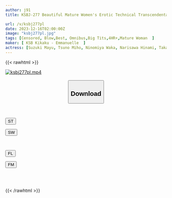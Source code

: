 ```yaml
---
author: j91
title: KSBJ-277 Beautiful Mature Women's Erotic Technical Transcendental Blowjobs 16 People VOL.03

url: /v/ksbj277pl
date: 2023-12-16T02:00:00Z
image: "ksbj277pl.jpg"
tags: [Censored, Blow,Best, Omnibus,Big Tits,4HR+,Mature Woman	]
maker: [ KSB Kikaku - Emmanuelle  ]
actress: [Suzuki Mayu, Tsuno Miho, Ninomiya Waka, Narisawa Hinami, Takamiya Yui ,Kimijima Mio ,Sekikawa Kana, Miyazawa Yuuri, Nagahara Natsuki, Hirai Kanna  ]
---
```



{{< rawhtml >}}

<div class="video" data-videoid="YObQA1gvoVt68P">
    <a href="javascript:;">
        <img src="/v/ksbj277pl/ksbj277pl.jpg" width="WIDTH" height="HEIGHT" alt="ksbj277pl.mp4" loading="lazy">
    </a>
</div>

<script type="text/javascript" src="https://j91.asia/asset/on-demand-st.js"></script>

<br>
  <link rel="stylesheet" href="https://j91.asia/asset/bs5.css">
  
  <center>
  <button class="btn btn-primary" type="button" data-bs-toggle="collapse" data-bs-target=".multi-collapse" aria-expanded="false" aria-controls="multiCollapseExample1 multiCollapseExample2"><h2>Download</h2></button></center>
</p>
<div class="row">
  <div class="col">
    <div class="collapse multi-collapse" id="multiCollapseExample1">
      <div class="card card-body">
	      	      <br>
<div class="buttons">  
<p><a href="https://streamtape.to/v/YObQA1gvoVt68P" target="_blank"><button class="btn-hover color-3"><i class="fa fa-download"></i> ST</button></a></p>
<p><a href="https://flaswish.com/xoqmuh0ok1i9" target="_blank"><button class="btn-hover color-2"><i class="fa fa-download"></i> SW</button></a></p></div>
    </div>
  </div>
</div>
  <div class="col">
    <div class="collapse multi-collapse" id="multiCollapseExample2">
      <div class="card card-body">
	      <br>
<div class="buttons">
<p><a href="https://filelions.site/f/w5ah7s76wntz" target="_blank"><button class="btn-hover color-9"><i class="fa fa-download"></i> FL</button></a></p>
<p><a href="https://filemoon.sx/d/ak7s1yrjcdof" target="_blank"><button class="btn-hover color-8"><i class="fa fa-download"></i> FM</button></a></p></div>
<br><br>
      </div>
    </div>
  </div>
</div>

{{< /rawhtml >}}